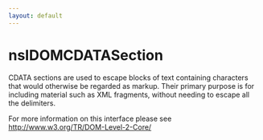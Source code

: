 ```yaml
---
layout: default
---
```


# nsIDOMCDATASection #

CDATA sections are used to escape blocks of text containing characters 
that would otherwise be regarded as markup.
Their primary purpose is for including material such as XML fragments, 
without needing to escape all the delimiters.

For more information on this interface please see 
http://www.w3.org/TR/DOM-Level-2-Core/

